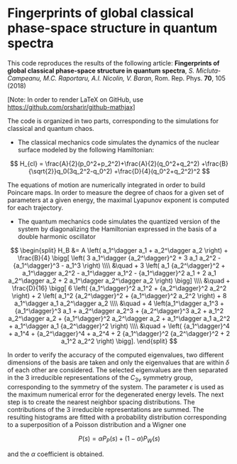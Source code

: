 # Fingerprints of global classical phase-space structure in quantum spectra

This code reproduces the results of the following article:
**Fingerprints of global classical phase-space structure in quantum spectra**,
*S. Micluta-Campeanu, M.C. Raportaru, A.I. Nicolin, V. Baran*,
Rom. Rep. Phys. **70**, 105 (2018)

[Note: In order to render LaTeX on GitHub, use https://github.com/orsharir/github-mathjax]

The code is organized in two parts, corresponding to the simulations for
classical and quantum chaos.

- The classical mechanics code simulates the dynamics of the nuclear surface
modeled by the following Hamiltonian:

$$
H_{cl} = \frac{A}{2}(p_0^2+p_2^2)+\frac{A}{2}(q_0^2+q_2^2)
+\frac{B}{\sqrt{2}}q_0(3q_2^2-q_0^2)
+\frac{D}{4}(q_0^2+q_2^2)^2
$$

The equations of motion are numerically integrated in order to build Poincare maps.
In order to measure the degree of chaos for a given set of parameters at a given energy,
the maximal Lyapunov exponent is computed for each trajectory.

- The quantum mechanics code simulates the quantized version of the system by
diagonalizing the Hamiltonian expressed in the basis of a double harmonic oscillator

$$
\begin{split}
  H_B &= A \left( a_1^\dagger a_1 + a_2^\dagger a_2 \right)
    + \frac{B}{4} \bigg[ \left( 3 a_1^\dagger {a_2^\dagger}^2 + 3 a_1 a_2^2
                               - {a_1^\dagger}^3 - a_1^3 \right)   \\\\
  &\quad + 3 \left( a_1 {a_2^\dagger}^2 + a_1^\dagger a_2^2 - a_1^\dagger a_1^2 - {a_1^\dagger}^2 a_1
             + 2 a_1 a_2^\dagger a_2 + 2 a_1^\dagger a_2^\dagger a_2
          \right) \bigg]  \\\\
  &\quad + \frac{D}{16} \bigg[ 6 \left( {a_1^\dagger}^2 a_1^2 + {a_2^\dagger}^2 a_2^2 \right)
                        + 2 \left( a_1^2 {a_2^\dagger}^2 + {a_1^\dagger}^2 a_2^2 \right)
                        + 8 a_1^\dagger a_1 a_2^\dagger a_2  \\\\
  &\quad + 4 \left(a_1^\dagger a_1^3 + {a_1^\dagger}^3 a_1 + a_2^\dagger a_2^3 + {a_2^\dagger}^3 a_2
     + a_1^2 a_2^\dagger a_2 + {a_1^\dagger}^2 a_2^\dagger a_2 + a_1^\dagger a_1 a_2^2 + a_1^\dagger a_1 {a_2^\dagger}^2
        \right)  \\\\
  &\quad + \left( {a_1^\dagger}^4 + a_1^4 + {a_2^\dagger}^4 + a_2^4
     + 2 {a_1^\dagger}^2 {a_2^\dagger}^2 + 2 a_1^2 a_2^2
      \right)
                        \bigg].
\end{split}
$$

In order to verify the accuracy of the computed eigenvalues, two different dimensions
of the basis are taken and only the eigenvalues that are within $\delta$ of each other
are considered. The selected eigenvalues are then separated in the 3 irreducible
representations of the $C_{3v}$ symmetry group, corresponding to the symmetry of the
system. The parameter $\epsilon$ is used as the maximum numerical error for the
degenerated energy levels. The next step is to create the nearest neighbor
spacing distributions. The contributions of the 3 irreducible representations
are summed. The resulting histograms are fitted with a probability distribution
corresponding to a superposition of a Poisson distribution and a Wigner one

$$
P(s) = \alpha P_P(s) + (1-\alpha) P_W(s)
$$

and the $\alpha$ coefficient is obtained.  

